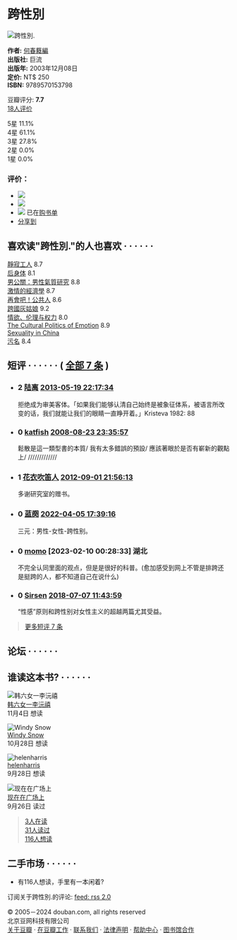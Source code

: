 # 跨性別

![跨性別.](https://img3.doubanio.com/view/subject/s/public/s1640853.jpg "跨性別.")

**作者:** [何春蕤編](/search/%E4%BD%95%E6%98%A5%E8%95%A4%E7%B7%A8)  
**出版社:** 巨流  
**出版年:** 2003年12月08日  
**定价:** NT$ 250  
**ISBN:** 9789570153798  

豆瓣评分: **7.7**  
[18人评价](comments)  

5星 11.1%  
4星 61.1%  
3星 27.8%  
2星 0.0%  
1星 0.0%  

### 评价：

- ![](https://img1.doubanio.com/f/vendors/5bbf02b7b5ec12b23e214a580b6f9e481108488c/pics/add-review.gif) 
- ![](https://img1.doubanio.com/f/vendors/5bbf02b7b5ec12b23e214a580b6f9e481108488c/pics/add-review.gif) 
- ![](https://img1.doubanio.com/f/shire/46e66a46baff206223e608c521bb3724536b03b6/pics/add-cart.gif) 已在[购书单](https://book.douban.com/cart)  
- [分享到](#)   

## 喜欢读"跨性別."的人也喜欢  · · · · · ·

[靜寂工人](https://book.douban.com/subject/26895203/) 8.7  
[后身体](https://book.douban.com/subject/1146064/) 8.1  
[男公關：男性氣質研究](https://book.douban.com/subject/5288413/) 8.8  
[激情的經濟學](https://book.douban.com/subject/27015605/) 8.7  
[再會吧！公共人](https://book.douban.com/subject/2376952/) 8.6  
[跨國灰姑娘](https://book.douban.com/subject/3392146/) 9.2  
[情欲、伦理与权力](https://book.douban.com/subject/19961868/) 8.0  
[The Cultural Politics of Emotion](https://book.douban.com/subject/2899436/) 8.9  
[Sexuality in China](https://book.douban.com/subject/27192489/)  
[污名](https://book.douban.com/subject/35948629/) 8.4  

## 短评  · · · · · · ( [全部 7 条](https://book.douban.com/subject/1352874/comments/) )

- ### 2 [陆离](https://www.douban.com/people/2571757/) [2013-05-19 22:17:34](/comment/682360128)
    
    拒绝成为审美客体。「如果我们能够认清自己始终是被象征体系，被语言所改变的话，我们就能让我们的眼睛一直睁开着。」Kristeva 1982: 88
    
- ### 0 [katfish](https://www.douban.com/people/stray_monkey/) [2008-08-23 23:35:57](/comment/55954841)
    
    鬆散是這一類型書的本質/ 我有太多錯誤的預設/ 應該著眼於是否有嶄新的觀點上/ /////////////
    
- ### 1 [花衣吹笛人](https://www.douban.com/people/49739318/) [2012-09-01 21:56:13](/comment/575504490)
    
    多谢研究室的赠书。
    
- ### 0 [蓝阕](https://www.douban.com/people/26125717/) [2022-04-05 17:39:16](/comment/2651227466)
    
    三元：男性-女性-跨性别。
    
- ### 0 [momo](https://www.douban.com/people/173897575/) [2023-02-10 00:28:33] 湖北
    
    不完全认同里面的观点，但是是很好的科普。(愈加感受到网上不管是排跨还是挺跨的人，都不知道自己在说什么)
    
- ### 0 [Sirsen](https://www.douban.com/people/2910409/) [2018-07-07 11:43:59](/comment/1401231765)
    
    “性感”原则和跨性别对女性主义的超越两篇尤其受益。
    
> [更多短评 7 条](https://book.douban.com/subject/1352874/comments/)

## 论坛  · · · · · ·

## 谁读这本书?  · · · · · ·

![韩六女一李沅禧](https://img2.doubanio.com/icon/u274754498-1.jpg)  
[韩六女一李沅禧](https://www.douban.com/people/274754498/)  
11月4日 想读  

![Windy Snow](https://img3.doubanio.com/icon/u274410296-2.jpg)  
[Windy Snow](https://www.douban.com/people/274410296/)  
10月28日 想读  

![helenharris](https://img2.doubanio.com/icon/u59324138-351.jpg)  
[helenharris](https://www.douban.com/people/emotionalvulcan/)  
9月28日 想读  

![现在在广场上](https://img3.doubanio.com/icon/u192251719-12.jpg)  
[现在在广场上](https://www.douban.com/people/ohnoyucyuc/)  
9月26日 读过  

> [3人在读](https://book.douban.com/subject/1352874/comments?status=N)  
> [31人读过](https://book.douban.com/subject/1352874/comments?status=P)  
> [116人想读](https://book.douban.com/subject/1352874/comments?status=F)  

## 二手市场  · · · · · ·

- 有116人想读，手里有一本闲着?

订阅关于跨性別.的评论: [feed: rss 2.0](https://book.douban.com/feed/subject/1352874/reviews)  

© 2005－2024 douban.com, all rights reserved  
北京豆网科技有限公司  
[关于豆瓣](https://www.douban.com/about) · [在豆瓣工作](https://www.douban.com/jobs) · [联系我们](https://www.douban.com/about?topic=contactus) · [法律声明](https://www.douban.com/about/legal) · [帮助中心](https://help.douban.com/?app=book) · [图书馆合作](https://book.douban.com/library_invitation)  
<!-- tcd_original_link https://m.douban.com/book/subject/1352874/ -->
